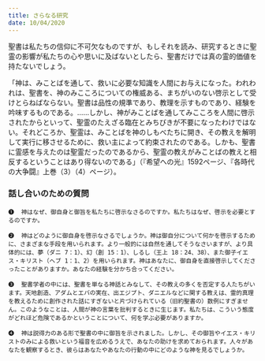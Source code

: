 ```yaml
---
title: さらなる研究
date: 10/04/2020
---
```


聖書は私たちの信仰に不可欠なものですが、もしそれを読み、研究するときに聖霊の影響が私たちの心や思いに及ばないとしたら、聖書だけでは真の霊的価値を持たないでしょう。

「神は、みことばを通して、救いに必要な知識を人間にお与えになった。われわれは、聖書を、神のみこころについての権威ある、まちがいのない啓示として受けとらねばならない。聖書は品性の規準であり、教理を示すものであり、経験を吟味するものである。……しかし、神がみことばを通してみこころを人間に啓示されたからといって、聖霊のたえざる臨在とみちびきが不要になったわけではない。それどころか、聖霊は、みことばを神のしもべたちに開き、その教えを解明して実行に移させるために、救い主によって約束されたのである。しかも、聖書に霊感を与えたのは聖霊だったのであるから、聖霊の教えがみことばの教えと相反するということはあり得ないのである」（『希望への光』1592ページ、『各時代の大争闘』上巻（3）（4）ページ）。

### 話し合いのための質問

`❶	神はなぜ、御自身と御旨を私たちに啓示なさるのですか。私たちはなぜ、啓示を必要とするのですか。`

`❷	神はどのように御自身を啓示なさるでしょうか。神は御自分について何かを啓示するために、さまざまな手段を用いられます。より一般的には自然を通してそうなさいますが、より具体的には、夢（ダニ 7：1）、幻（創 15：1）、しるし（王上 18：24、38）、また御子イエス・キリスト（ヘブ 1：1、2）を用いられます。神はあなたに、御自身を直接啓示してくださったことがありますか。あなたの経験を分かち合ってください。`

`❸	聖書学者の中には、聖書を単なる神話とみなして、その教えの多くを否定する人たちがいます。天地創造、アダムとエバの実在、出エジプト、ダニエルなどに関する教えは、霊的真理を教えるために創作された話にすぎないと片づけられている（旧約聖書の）数例にすぎません。このようなことは、人間が神の言葉を批判するときに生じます。私たちは、こういう態度がどれほど危険であるかということについて、何を学ぶ必要がありますか。`

`❹	神は説得力のある形で聖書の中に御旨を示されました。しかし、その御旨やイエス・キリストのみによる救いという福音を広めるうえで、あなたの助けを求めておられます。人々があなたを観察するとき、彼らはあなたやあなたの行動の中にどのような神を見るでしょうか。`